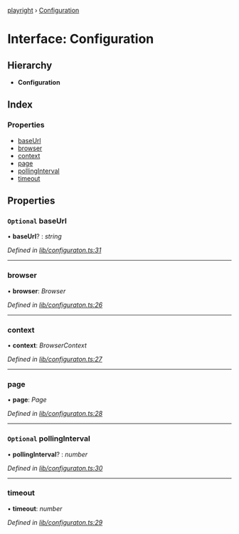 [playright](../README.md) › [Configuration](configuration.md)

# Interface: Configuration

## Hierarchy

* **Configuration**

## Index

### Properties

* [baseUrl](configuration.md#optional-baseurl)
* [browser](configuration.md#browser)
* [context](configuration.md#context)
* [page](configuration.md#page)
* [pollingInterval](configuration.md#optional-pollinginterval)
* [timeout](configuration.md#timeout)

## Properties

### `Optional` baseUrl

• **baseUrl**? : *string*

*Defined in [lib/configuraton.ts:31](https://github.com/automician/playright/blob/master/lib/configuraton.ts#L31)*

___

###  browser

• **browser**: *Browser*

*Defined in [lib/configuraton.ts:26](https://github.com/automician/playright/blob/master/lib/configuraton.ts#L26)*

___

###  context

• **context**: *BrowserContext*

*Defined in [lib/configuraton.ts:27](https://github.com/automician/playright/blob/master/lib/configuraton.ts#L27)*

___

###  page

• **page**: *Page*

*Defined in [lib/configuraton.ts:28](https://github.com/automician/playright/blob/master/lib/configuraton.ts#L28)*

___

### `Optional` pollingInterval

• **pollingInterval**? : *number*

*Defined in [lib/configuraton.ts:30](https://github.com/automician/playright/blob/master/lib/configuraton.ts#L30)*

___

###  timeout

• **timeout**: *number*

*Defined in [lib/configuraton.ts:29](https://github.com/automician/playright/blob/master/lib/configuraton.ts#L29)*
